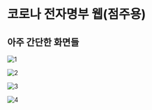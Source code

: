 # 코로나 전자명부 웹(점주용)
## 아주 간단한 화면들
![1](https://user-images.githubusercontent.com/60598284/102232646-bc992580-3f32-11eb-8456-a7656cae7436.PNG)

![2](https://user-images.githubusercontent.com/60598284/102232660-befb7f80-3f32-11eb-971c-82ba9d098741.PNG)

![3](https://user-images.githubusercontent.com/60598284/102232669-c28f0680-3f32-11eb-8532-a5892522b369.PNG)

![4](https://user-images.githubusercontent.com/60598284/102232672-c3c03380-3f32-11eb-9eec-75e2a56a36c4.PNG)
